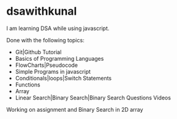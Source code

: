 # dsawithkunal

 I am learning DSA while using javascript.
 
 Done with the following topics:
 - Git|Github Tutorial
 - Basics of Programming Languages
 - FlowCharts|Pseudocode
 - Simple Programs in javascript
 - Conditionals|loops|Switch Statements
 - Functions
 - Array
 - Linear Search|Binary Search|Binary Search Questions Videos
 
 Working on assignment and Binary Search in 2D array
 
